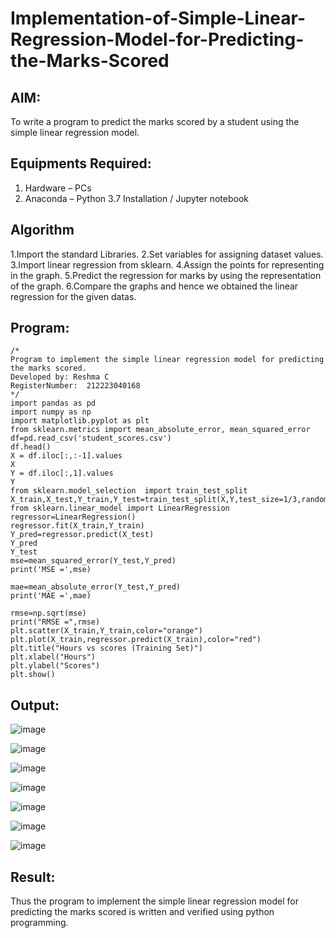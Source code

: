 # Implementation-of-Simple-Linear-Regression-Model-for-Predicting-the-Marks-Scored

## AIM:
To write a program to predict the marks scored by a student using the simple linear regression model.

## Equipments Required:
1. Hardware – PCs
2. Anaconda – Python 3.7 Installation / Jupyter notebook

## Algorithm
1.Import the standard Libraries.
2.Set variables for assigning dataset values.
3.Import linear regression from sklearn.
4.Assign the points for representing in the graph.
5.Predict the regression for marks by using the representation of the graph.
6.Compare the graphs and hence we obtained the linear regression for the given datas.

## Program:
```
/*
Program to implement the simple linear regression model for predicting the marks scored.
Developed by: Reshma C
RegisterNumber:  212223040168
*/
import pandas as pd
import numpy as np
import matplotlib.pyplot as plt
from sklearn.metrics import mean_absolute_error, mean_squared_error
df=pd.read_csv('student_scores.csv')
df.head()
X = df.iloc[:,:-1].values
X
Y = df.iloc[:,1].values
Y
from sklearn.model_selection  import train_test_split
X_train,X_test,Y_train,Y_test=train_test_split(X,Y,test_size=1/3,random_state=0)
from sklearn.linear_model import LinearRegression
regressor=LinearRegression()
regressor.fit(X_train,Y_train)
Y_pred=regressor.predict(X_test)
Y_pred
Y_test
mse=mean_squared_error(Y_test,Y_pred)
print('MSE =',mse)

mae=mean_absolute_error(Y_test,Y_pred)
print('MAE =',mae)

rmse=np.sqrt(mse)
print("RMSE =",rmse)
plt.scatter(X_train,Y_train,color="orange")
plt.plot(X_train,regressor.predict(X_train),color="red")
plt.title("Hours vs scores (Training Set)")
plt.xlabel("Hours")
plt.ylabel("Scores")
plt.show()

```

## Output:
![image](https://github.com/user-attachments/assets/d26cf7cb-765c-4073-ad97-680fe2ab6164)

![image](https://github.com/user-attachments/assets/e26bdb6c-79cc-4089-a472-ccb968d57b9e)

![image](https://github.com/user-attachments/assets/df44d748-f92f-44d4-9977-67211a72814a)

![image](https://github.com/user-attachments/assets/3ee6c9ee-cefd-4544-bcc6-6cfe804ac211)

![image](https://github.com/user-attachments/assets/734bc181-9e90-4a48-9fac-0a46dc8847ba)

![image](https://github.com/user-attachments/assets/98ea46e7-da76-4cda-9c9f-54b3f55f0977)

![image](https://github.com/user-attachments/assets/879aa7b2-3f48-4398-8515-9cd675ef103f)



## Result:
Thus the program to implement the simple linear regression model for predicting the marks scored is written and verified using python programming.
